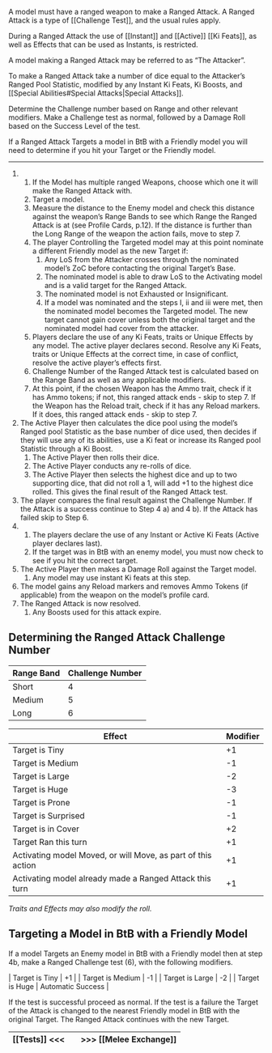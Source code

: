 A model must have a ranged weapon to make a Ranged Attack.
A Ranged Attack is a type of [[Challenge Test]], and the usual rules apply.

During a Ranged Attack the use of [[Instant]] and [[Active]] [[Ki Feats]], as well as Effects that can be used as Instants, is restricted.

A model making a Ranged Attack may be referred to as “The Attacker”.

To make a Ranged Attack take a number of dice equal to the Attacker’s Ranged Pool Statistic, modified by any Instant Ki Feats, Ki Boosts, and [[Special Abilities#Special Attacks|Special Attacks]].

Determine the Challenge number based on Range and other relevant modifiers.
Make a Challenge test as normal, followed by a Damage Roll based on the Success Level of the test.

If a Ranged Attack Targets a model in BtB with a Friendly model you will need to determine
if you hit your Target or the Friendly model.

---
1. 
	1. If the Model has multiple ranged Weapons, choose which one it will make the Ranged Attack with.
	2. Target a model.
	3. Measure the distance to the Enemy model and check this distance against the weapon’s Range Bands to see which Range the Ranged Attack is at (see Profile Cards, p.12).
	   If the distance is further than the Long Range of the weapon the action fails, move to step 7.
	4. The player Controlling the Targeted model may at this point nominate a different Friendly model as the new Target if:
		1. Any LoS from the Attacker crosses through the nominated model’s ZoC before contacting the original Target’s Base.
		2. The nominated model is able to draw LoS to the Activating model and is a valid target for the Ranged Attack.
		3. The nominated model is not Exhausted or Insignificant.
		4. If a model was nominated and the steps I, ii and iii were met, then the nominated model becomes the Targeted model.
		   The new target cannot gain cover unless both the original target and the nominated model had cover from the attacker.
	5. Players declare the use of any Ki Feats, traits or Unique Effects by any model. The active player declares second.
	   Resolve any Ki Feats, traits or Unique Effects at the correct time, in case of conflict, resolve the active player’s effects first.
	6. Challenge Number of the Ranged Attack test is calculated based on the Range Band as well as any applicable modifiers.
	7. At this point, if the chosen Weapon has the Ammo trait, check if it has Ammo tokens; if not, this ranged attack ends - skip to step 7.
	   If the Weapon has the Reload trait, check if it has any Reload markers. If it does, this ranged attack ends - skip to step 7.
1. The Active Player then calculates the dice pool using the model’s Ranged pool Statistic as the  base number of dice used, then decides if they will use any of its abilities, use a Ki feat or increase its Ranged pool Statistic through a Ki Boost.
	1. The Active Player then rolls their dice.
	2. The Active Player conducts any re-rolls of dice.
	3. The Active Player then selects the highest dice and up to two supporting dice, that did not roll a 1, will add +1 to the highest dice rolled.
	   This gives the final result of the Ranged Attack test.
2. The player compares the final result against the Challenge Number.
   If the Attack is a success continue to Step 4 a) and 4 b).
   If the Attack has failed skip to Step 6.
3.  
	1. The players declare the use of any Instant or Active Ki Feats (Active player declares last).
	2. If the target was in BtB with an enemy model, you must now check to see if you hit the correct target.
4. The Active Player then makes a Damage Roll against the Target model.
	1. Any model may use instant Ki feats at this step.
5. The model gains any Reload markers and removes Ammo Tokens (if applicable) from the weapon on the model’s profile card.
6. The Ranged Attack is now resolved.
	1. Any Boosts used for this attack expire.
## Determining the Ranged Attack Challenge Number

<span class="headedtable">

| Range Band | Challenge Number |
| ---------- | ---------------- |
| Short      | 4                |
| Medium     | 5                |
| Long       | 6                |

</span>

<span class="headedtable">

| Effect                                                       | Modifier |
| ------------------------------------------------------------ | -------- |
| Target is Tiny                                               | +1       |
| Target is Medium                                             | -1       |
| Target is Large                                              | -2       |
| Target is Huge                                               | -3       |
| Target is Prone                                              | -1       |
| Target is Surprised                                          | -1       |
| Target is in Cover                                           | +2       |
| Target Ran this turn                                         | +1       |
| Activating model Moved, or will Move, as part of this action | +1       |
| Activating model already made a Ranged Attack this turn      | +1       |

</span>

*Traits and Effects may also modify the roll.*
## Targeting a Model in BtB with a Friendly Model

If a model Targets an Enemy model in BtB with a Friendly model then at step 4b, make a Ranged Challenge test (6), with the following modifiers.

<span class="unheadedtable">

| Target is Tiny   | +1                |
| Target is Medium | -1                |
| Target is Large  | -2                |
| Target is Huge   | Automatic Success |

</span>

If the test is successful proceed as normal.
If the test is a failure the Target of the Attack is changed to the nearest Friendly model in BtB with the original Target.
The Ranged Attack continues with the new Target.

| [[Tests]] <<< |     | >>> [[Melee Exchange]] |
| ------------- | --- | ----------------------- |